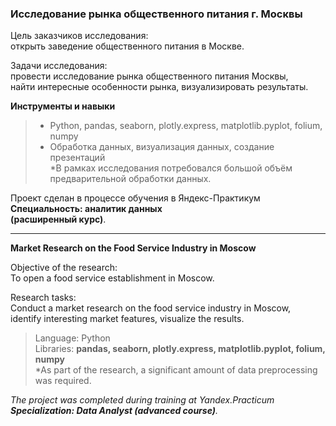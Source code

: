 ### **Исследование рынка общественного питания г. Москвы**

Цель заказчиков исследования:\
открыть заведение общественного питания в Москве.

Задачи исследования:\
провести исследование рынка общественного питания Москвы,\
найти интересные особенности рынка, визуализировать результаты.

**Инструменты и навыки**
> - Python, pandas, seaborn, plotly.express, matplotlib.pyplot, folium, numpy
> - Обработка данных, визуализация данных, создание презентаций\
>   *В рамках исследования потребовался большой объём предварительной обработки данных.

Проект сделан в процессе обучения в Яндекс-Практикум\
**Специальность: аналитик данных\
(расширенный курс)**.
________________________

**Market Research on the Food Service Industry in Moscow**

Objective of the research:\
To open a food service establishment in Moscow.

Research tasks:\
Conduct a market research on the food service industry in Moscow,\
identify interesting market features, visualize the results.

>Language: Python\
Libraries: **pandas, seaborn, plotly.express, matplotlib.pyplot, folium, numpy**\
*As part of the research, a significant amount of data preprocessing was required.

*The project was completed during training at Yandex.Practicum\
**Specialization: Data Analyst (advanced course)**.*
